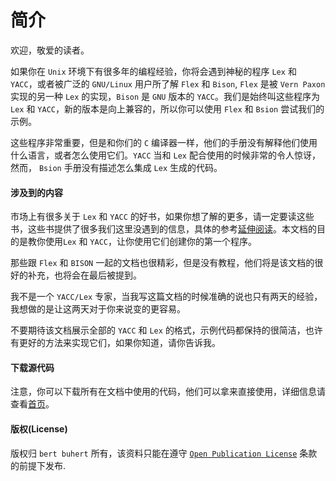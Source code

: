 # 简介

欢迎，敬爱的读者。

如果你在 `Unix` 环境下有很多年的编程经验，你将会遇到神秘的程序 `Lex` 和 `YACC`，或者被广泛的 `GNU/Linux` 用户所了解 `Flex` 和 `Bison`,  `Flex` 是被 `Vern Paxon` 实现的另一种 `Lex` 的实现，`Bison` 是 `GNU` 版本的 `YACC`。我们是始终叫这些程序为 `Lex` 和 `YACC`，新的版本是向上兼容的，所以你可以使用 `Flex` 和 `Bsion` 尝试我们的示例。

这些程序非常重要，但是和你们的 `C` 编译器一样，他们的手册没有解释他们使用什么语言，或者怎么使用它们。`YACC` 当和 `Lex` 配合使用的时候非常的令人惊讶，然而， `Bsion` 手册没有描述怎么集成 `Lex` 生成的代码。


#### 涉及到的内容

市场上有很多关于 `Lex` 和 `YACC` 的好书，如果你想了解的更多，请一定要读这些书，这些书提供了很多我们这里没遇到的信息，具体的参考[延伸阅读]()。本文档的目的是教你使用`Lex` 和 `YACC`，让你使用它们创建你的第一个程序。

那些跟 `Flex` 和 `BISON` 一起的文档也很精彩，但是没有教程，他们将是该文档的很好的补充，也将会在最后被提到。

我不是一个 `YACC/Lex` 专家，当我写这篇文档的时候准确的说也只有两天的经验，我想做的是让这两天对于你来说变的更容易。

不要期待该文档展示全部的 `YACC` 和 `Lex` 的格式，示例代码都保持的很简洁，也许有更好的方法来实现它们，如果你知道，请你告诉我。

#### 下载源代码

注意，你可以下载所有在文档中使用的代码，他们可以拿来直接使用，详细信息请查看[首页]()。

#### 版权(License)

版权归 `bert buhert` 所有，该资料只能在遵守 [`Open Publication License`](www.opencontent.org) 条款的前提下发布.